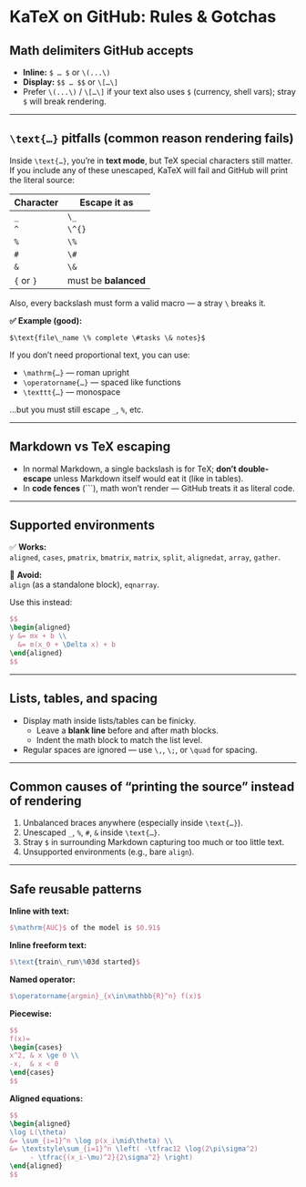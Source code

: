 # KaTeX on GitHub: Rules & Gotchas

## Math delimiters GitHub accepts
- **Inline:** `$ … $` or `\(...\)`
- **Display:** `$$ … $$` or `\[…\]`
- Prefer `\(...\)` / `\[…\]` if your text also uses `$` (currency, shell vars); stray `$` will break rendering.

---

## `\text{…}` pitfalls (common reason rendering fails)
Inside `\text{…}`, you’re in **text mode**, but TeX special characters still matter.  
If you include any of these unescaped, KaTeX will fail and GitHub will print the literal source:

| Character | Escape it as |
|------------|--------------|
| `_` | `\_` |
| `^` | `\^{}` |
| `%` | `\%` |
| `#` | `\#` |
| `&` | `\&` |
| `{` or `}` | must be **balanced** |

Also, every backslash must form a valid macro — a stray `\` breaks it.

**✅ Example (good):**  
```
$\text{file\_name \% complete \#tasks \& notes}$
```

If you don’t need proportional text, you can use:
- `\mathrm{…}` — roman upright  
- `\operatorname{…}` — spaced like functions  
- `\texttt{…}` — monospace  

…but you must still escape `_`, `%`, etc.

---

## Markdown vs TeX escaping
- In normal Markdown, a single backslash is for TeX; **don’t double-escape** unless Markdown itself would eat it (like in tables).
- In **code fences** (\`\`\`), math won’t render — GitHub treats it as literal code.

---

## Supported environments
✅ **Works:**  
`aligned`, `cases`, `pmatrix`, `bmatrix`, `matrix`, `split`, `alignedat`, `array`, `gather`.

🚫 **Avoid:**  
`align` (as a standalone block), `eqnarray`.

Use this instead:
```latex
$$
\begin{aligned}
y &= mx + b \\
  &= m(x_0 + \Delta x) + b
\end{aligned}
$$
```

---

## Lists, tables, and spacing
- Display math inside lists/tables can be finicky.  
  - Leave a **blank line** before and after math blocks.  
  - Indent the math block to match the list level.
- Regular spaces are ignored — use `\,`, `\;`, or `\quad` for spacing.

---

## Common causes of “printing the source” instead of rendering
1. Unbalanced braces anywhere (especially inside `\text{…}`).
2. Unescaped `_`, `%`, `#`, `&` inside `\text{…}`.
3. Stray `$` in surrounding Markdown capturing too much or too little text.
4. Unsupported environments (e.g., bare `align`).

---

## Safe reusable patterns

**Inline with text:**
```latex
$\mathrm{AUC}$ of the model is $0.91$
```

**Inline freeform text:**
```latex
$\text{train\_run\%03d started}$
```

**Named operator:**
```latex
$\operatorname{argmin}_{x\in\mathbb{R}^n} f(x)$
```

**Piecewise:**
```latex
$$
f(x)=
\begin{cases}
x^2, & x \ge 0 \\
-x,  & x < 0
\end{cases}
$$
```

**Aligned equations:**
```latex
$$
\begin{aligned}
\log L(\theta)
&= \sum_{i=1}^n \log p(x_i\mid\theta) \\
&= \textstyle\sum_{i=1}^n \left( -\tfrac12 \log(2\pi\sigma^2)
     - \tfrac{(x_i-\mu)^2}{2\sigma^2} \right)
\end{aligned}
$$
```
